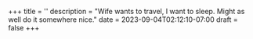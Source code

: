+++
title = ''
description = "Wife wants to travel, I want to sleep. Might as well do it somewhere nice."
date = 2023-09-04T02:12:10-07:00
draft = false
+++
